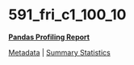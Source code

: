 # 591_fri_c1_100_10

[**Pandas Profiling Report**](../docs_sources/profile/591_fri_c1_100_10.html)

[Metadata](metadata.yaml) | [Summary Statistics](summary_stats.csv)

